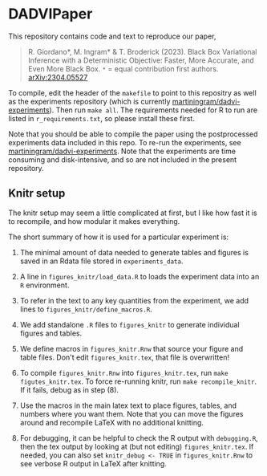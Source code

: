# DADVIPaper

This repository contains code and text to reproduce our paper, 

> R. Giordano*, M. Ingram* & T. Broderick (2023). Black Box Variational Inference
with a Deterministic Objective: Faster, More Accurate, and Even More Black Box.
`*` = equal contribution first authors.
[arXiv:2304.05527](https://arxiv.org/abs/2304.05527)

To compile, edit the header of the `makefile` to point to this repositry as
well as the experiments repository (which is currently [martiningram/dadvi-experiments](https://github.com/martiningram/dadvi-experiments)).
Then run `make all`. The requirements needed for R to run are listed in `r_requirements.txt`,
so please install these first.

Note that you should be able to compile the paper using the postprocessed
experiments data included in this repo.  To re-run the experiments, see
[martiningram/dadvi-experiments](https://github.com/martiningram/dadvi-experiments).
Note that the experiments are time consuming and disk-intensive, and so are not
included in the present repository.


## Knitr setup

The knitr setup may seem a little complicated at first, but I like how
fast it is to recompile, and how modular it makes everything.

The short summary of how it is used for a particular experiment is:

1) The minimal amount of data needed to generate tables and figures
is saved in an Rdata file stored in `experiments_data`.

2) A line in `figures_knitr/load_data.R` to loads the experiment data
into an `R` environment.

3) To refer in the text to any key quantities from the experiment, we add
lines to `figures_knitr/define_macros.R`.

4) We add standalone `.R` files to `figures_knitr` to generate individual figures
and tables.  

5) We define macros in `figures_knitr.Rnw` that source your figure and
table files.  Don't edit `figures_knitr.tex`, that file is overwritten!

6) To compile `figures_knitr.Rnw` into `figures_knitr.tex`, run `make
figutes_knitr.tex`.  To force re-running knitr, run `make recompile_knitr`.  If
it fails, debug as in step (8).

7) Use the macros in the main latex text to place figures, tables, and numbers
where you want them.  Note that you can move the figures around and recompile
LaTeX with no additional knitting.

8) For debugging, it can be helpful to check the R output with
`debugging.R`, then the tex output by looking at (but not editing)
`figures_knitr.tex`.  If needed, you can also set `knitr_debug <- TRUE`
in `figures_knitr.Rnw` to see verbose R output in LaTeX after knitting.
